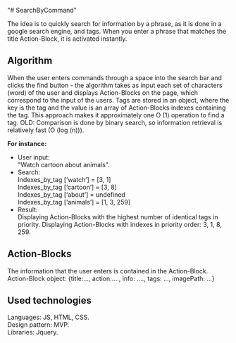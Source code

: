 "# SearchByCommand" 

<p>The idea is to quickly search for information by a phrase, as it is done in a google search engine, and tags. When you enter a phrase that matches the title Action-Block, it is activated instantly.</p>

<h2>Algorithm</h2>
<p>When the user enters commands through a space into the search bar and clicks the find button -
the algorithm takes as input each set of characters (word) of the user and displays Action-Blocks on the page, which correspond to the input of the users. Tags are stored in an object, where the key is the tag and the value is an array of Action-Blocks indexes containing the tag. This approach makes it approximately one O (1) operation to find a tag.
OLD: Comparison is done by binary search, so information retrieval is relatively fast (O (log (n))).</p>

<b>For instance:</b>
<ul>
<li>User input:</li>
  "Watch cartoon about animals".
  <li>Search:</li>
  Indexes_by_tag [‘watch’] = [3, 1] <br>
  Indexes_by_tag [‘cartoon’] = [3, 8] <br>
  Indexes_by_tag [‘about’] = undefined <br>
  Indexes_by_tag [‘animals’] = [1, 3, 259] <br>
  <li>Result:</li>
  Displaying Action-Blocks with the highest number of identical tags in priority. Displaying Action-Blocks with indexes in priority order: 3, 1, 8, 259.
</ul>
<h2><b>Action-Blocks</b></h2>
The information that the user enters is contained in the Action-Block.
Action-Block object:
{title:…, action:…., info: ...., tags: ..., imagePath: ...}


<h2>Used technologies</h2>
Languages: JS, HTML, CSS. <br>
Design pattern: MVP. <br>
Libraries: Jquery. <br>
